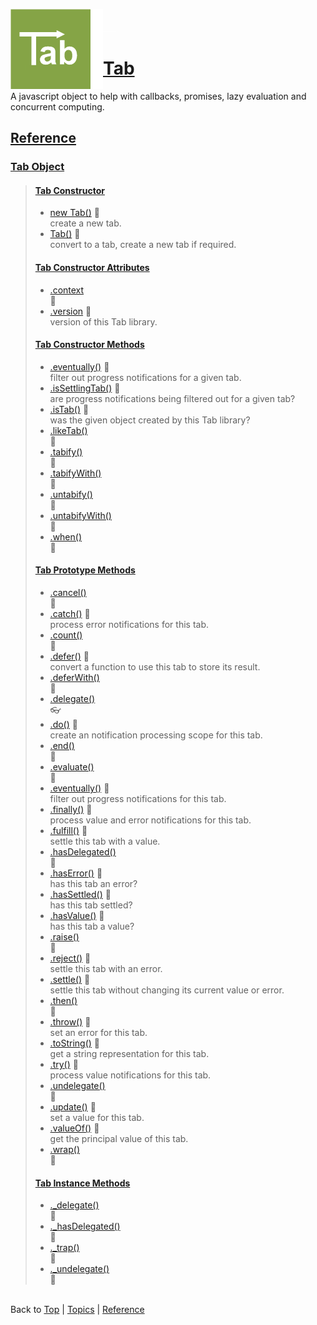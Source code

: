 <a name="top" ></a>

<img src="./img/tab-logo128.png" alt="Tab logo" align="left" style="float:left;" /><img src="./img/1x1.png" align="left" style="float:left;" height="128" width="20" /><img src="./img/1x1.png" height="1" width="20" style="margin-top:35px;" />
# [Tab][top]
A javascript object to help with callbacks, promises, lazy evaluation and concurrent computing.
<br />

## [Reference]

### [Tab Object][ref-tab-object]
> 
> #### [Tab Constructor][ref-tab-constructor]
> * [new Tab()][ref-new-tab] :construction:  
>   create a new tab.
> * [Tab()][ref-tab] :construction:  
>   convert to a tab, create a new tab if required.
>
> #### [Tab Constructor Attributes][ref-tab-constructor-attributes]
> * [.context][ref-tab.context]  
>   :thought_balloon:
> * [.version][ref-tab.version] :construction:  
>   version of this Tab library.
>
> #### [Tab Constructor Methods][ref-tab-constructor-methods]
> * [.eventually()][ref-tab.eventually] :construction:  
>   filter out progress notifications for a given tab.
> * [.isSettlingTab()][ref-tab.is-settling-tab] :construction:  
>   are progress notifications being filtered out for a given tab?
> * [.isTab()][ref-tab.is-tab] :construction:  
>   was the given object created by this Tab library?
> * [.likeTab()][ref-tab.like-tab]  
>   :thought_balloon:
> * [.tabify()][ref-tab.tabify]  
>   :thought_balloon:
> * [.tabifyWith()][ref-tab.tabify-with]  
>   :thought_balloon:
> * [.untabify()][ref-tab.untabify]  
>   :thought_balloon:
> * [.untabifyWith()][ref-tab.untabify-with]  
>   :thought_balloon:
> * [.when()][ref-tab.when]  
>   :thought_balloon:
>
> #### [Tab Prototype Methods][ref-tab-prototype-methods]
> * [.cancel()][ref-tab.prototype.cancel]  
>   :thought_balloon:
> * [.catch()][ref-tab.prototype.catch] :construction:  
>   process error notifications for this tab.
> * [.count()][ref-tab.prototype.count]  
>   :thought_balloon:
> * [.defer()][ref-tab.prototype.defer] :construction:  
>   convert a function to use this tab to store its result.
> * [.deferWith()][ref-tab.prototype.defer-with]  
>   :thought_balloon:
> * [.delegate()][ref-tab.prototype.delegate]  
>   :eyeglasses:
> * [.do()][ref-tab.prototype.do] :construction:  
>   create an notification processing scope for this tab.
> * [.end()][ref-tab.prototype.end]  
>   :thought_balloon:
> * [.evaluate()][ref-tab.prototype.evaluate]  
>   :thought_balloon:
> * [.eventually()][ref-tab.prototype.eventually] :construction:  
>   filter out progress notifications for this tab.
> * [.finally()][ref-tab.prototype.finally] :construction:  
>   process value and error notifications for this tab.
> * [.fulfill()][ref-tab.prototype.fulfill] :construction:  
>   settle this tab with a value.
> * [.hasDelegated()][ref-tab.prototype.has-delegated]  
>   :thought_balloon:
> * [.hasError()][ref-tab.prototype.has-error] :construction:  
>   has this tab an error?
> * [.hasSettled()][ref-tab.prototype.has-settled] :construction:  
>   has this tab settled?
> * [.hasValue()][ref-tab.prototype.has-value] :construction:  
>   has this tab a value?
> * [.raise()][ref-tab.prototype.raise]  
>   :thought_balloon:
> * [.reject()][ref-tab.prototype.reject] :construction:  
>   settle this tab with an error.
> * [.settle()][ref-tab.prototype.settle] :construction:  
>   settle this tab without changing its current value or error.
> * [.then()][ref-tab.prototype.then]  
>   :thought_balloon:
> * [.throw()][ref-tab.prototype.throw] :construction:  
>   set an error for this tab.
> * [.toString()][ref-tab.prototype.to-string] :construction:  
>   get a string representation for this tab.
> * [.try()][ref-tab.prototype.try] :construction:  
>   process value notifications for this tab.
> * [.undelegate()][ref-tab.prototype.undelegate]  
>   :thought_balloon:
> * [.update()][ref-tab.prototype.update] :construction:  
>   set a value for this tab.
> * [.valueOf()][ref-tab.prototype.value-of] :construction:  
>   get the principal value of this tab.
> * [.wrap()][ref-tab.prototype.wrap]  
>   :thought_balloon:
>
> #### [Tab Instance Methods][ref-tab-instance-methods]
> * [._delegate()][ref-tab._delegate]  
>   :thought_balloon:
> * [._hasDelegated()][ref-tab._has-delegated]  
>   :thought_balloon:
> * [._trap()][ref-tab._trap]  
>   :thought_balloon:
> * [._undelegate()][ref-tab._undelegate]  
>   :thought_balloon:



<br /> Back to [Top] | [Topics] | [Reference] <br />





[top]:       #top                        "back to the top of this page"
[topics]:    /doc/topics.md#topics       "back to the 'Topics' section"
[reference]: #reference                  "back to the 'Reference' section"



[ref-tab-object]:                  #tab-object                                       "more attributes and methods under 'Tab Object'"
[ref-tab-constructor]:             #tab-constructor                                  "more attributes and methods under 'Tab Constructor'"
[ref-tab-constructor-attributes]:  #tab-constructor-attributes                       "more attributes under 'Tab Constructor Attributes'"
[ref-tab-constructor-methods]:     #tab-constructor-methods                          "more methods under 'Tab Constructor Methods'"
[ref-tab-prototype-methods]:       #tab-prototype-methods                            "more methods under 'Tab Prototype Methods'"
[ref-tab-instance-methods]:        #tab-instance-methods                             "more methods under 'Tab Instance Methods'"



[ref-new-tab]:                     /doc/reference/new-tab.md#top                     "new Tab(): create a new tab."
[ref-tab]:                         /doc/reference/tab.md#top                         "Tab(): convert to a tab, create a new tab if required."

[ref-tab.context]:                 /doc/reference/tab.context.md#top                 "Tab.context: ..."
[ref-tab.version]:                 /doc/reference/tab.version.md#top                 "Tab.version: version of this Tab library."

[ref-tab.eventually]:              /doc/reference/tab.eventually.md#top              "Tab.eventually: filter out progress notifications for a given tab."
[ref-tab.is-settling-tab]:         /doc/reference/tab.is-settling-tab.md#top         "Tab.isSettlingTab: are progress notifications being filtered out for a given tab?"
[ref-tab.is-tab]:                  /doc/reference/tab.is-tab.md#top                  "Tab.isTab: was the given object created by this Tab library?"
[ref-tab.like-tab]:                /doc/reference/tab.like-tab.md#top                "Tab.likeTab: ..."
[ref-tab.tabify]:                  /doc/reference/tab.tabify.md#top                  "Tab.tabify: ..."
[ref-tab.tabify-with]:             /doc/reference/tab.tabify-with.md#top             "Tab.tabifyWith: ..."
[ref-tab.untabify]:                /doc/reference/tab.untabify.md#top                "Tab.untabify: ..."
[ref-tab.untabify-with]:           /doc/reference/tab.untabify-with.md#top           "Tab.untabifyWith: ..."
[ref-tab.when]:                    /doc/reference/tab.when.md#top                    "Tab.when: ..."

[ref-tab.prototype.cancel]:        /doc/reference/tab.prototype.cancel.md#top        "Tab.prototype.cancel(): ..."
[ref-tab.prototype.catch]:         /doc/reference/tab.prototype.catch.md#top         "Tab.prototype.catch(): process error notifications for this tab."
[ref-tab.prototype.count]:         /doc/reference/tab.prototype.count.md#top         "Tab.prototype.count(): ..."
[ref-tab.prototype.defer]:         /doc/reference/tab.prototype.defer.md#top         "Tab.prototype.defer(): convert a function to use this tab to store its result."
[ref-tab.prototype.defer-with]:    /doc/reference/tab.prototype.defer-with.md#top    "Tab.prototype.deferWith(): ..."
[ref-tab.prototype.delegate]:      /doc/reference/tab.prototype.delegate.md#top      "Tab.prototype.delegate(): !!! where are my glasses? !!!"
[ref-tab.prototype.do]:            /doc/reference/tab.prototype.do.md#top            "Tab.prototype.do(): create an notification processing scope for this tab."
[ref-tab.prototype.end]:           /doc/reference/tab.prototype.end.md#top           "Tab.prototype.end(): ..."
[ref-tab.prototype.evaluate]:      /doc/reference/tab.prototype.evaluate.md#top      "Tab.prototype.evaluate(): ..."
[ref-tab.prototype.eventually]:    /doc/reference/tab.prototype.eventually.md#top    "Tab.prototype.eventually(): filter out progress notifications for this tab."
[ref-tab.prototype.finally]:       /doc/reference/tab.prototype.finally.md#top       "Tab.prototype.finally(): process value and error notifications for this tab."
[ref-tab.prototype.fulfill]:       /doc/reference/tab.prototype.fulfill.md#top       "Tab.prototype.fulfill(): settle this tab with a value."
[ref-tab.prototype.has-delegated]: /doc/reference/tab.prototype.has-delegated.md#top "Tab.prototype.hasDelegated(): ..."
[ref-tab.prototype.has-error]:     /doc/reference/tab.prototype.has-error.md#top     "Tab.prototype.hasError(): has this tab an error?"
[ref-tab.prototype.has-settled]:   /doc/reference/tab.prototype.has-settled.md#top   "Tab.prototype.hasSettled(): has this tab settled?"
[ref-tab.prototype.has-value]:     /doc/reference/tab.prototype.has-value.md#top     "Tab.prototype.hasValue(): has this tab a value?"
[ref-tab.prototype.raise]:         /doc/reference/tab.prototype.raise.md#top         "Tab.prototype.raise(): ..."
[ref-tab.prototype.reject]:        /doc/reference/tab.prototype.reject.md#top        "Tab.prototype.reject(): settle this tab with an error."
[ref-tab.prototype.settle]:        /doc/reference/tab.prototype.settle.md#top        "Tab.prototype.settle(): settle this tab without changing its current value or error."
[ref-tab.prototype.then]:          /doc/reference/tab.prototype.then.md#top          "Tab.prototype.then(): ..."
[ref-tab.prototype.throw]:         /doc/reference/tab.prototype.throw.md#top         "Tab.prototype.throw(): set an error for this tab."
[ref-tab.prototype.to-string]:     /doc/reference/tab.prototype.to-string.md#top     "Tab.prototype.toString(): get a string representation for this tab."
[ref-tab.prototype.try]:           /doc/reference/tab.prototype.try.md#top           "Tab.prototype.try(): process value notifications for this tab."
[ref-tab.prototype.undelegate]:    /doc/reference/tab.prototype.undelegate.md#top    "Tab.prototype.undelegate(): ..."
[ref-tab.prototype.update]:        /doc/reference/tab.prototype.update.md#top        "Tab.prototype.update(): set a value for this tab."
[ref-tab.prototype.value-of]:      /doc/reference/tab.prototype.value-of.md#top      "Tab.prototype.valueOf(): get the principal value of this tab."
[ref-tab.prototype.wrap]:          /doc/reference/tab.prototype.wrap.md#top          "Tab.prototype.wrap(): ..."

[ref-tab._delegate]:               /doc/reference/tab._delegate.md#top               "tab._delegate(): ..."
[ref-tab._has-delegated]:          /doc/reference/tab._has-delegated.md#top          "tab._has-delegated(): ..."
[ref-tab._trap]:                   /doc/reference/tab._trap.md#top                   "tab._trap(): ..."
[ref-tab._undelegate]:             /doc/reference/tab._undelegate.md#top             "tab._undelegate(): ..."

